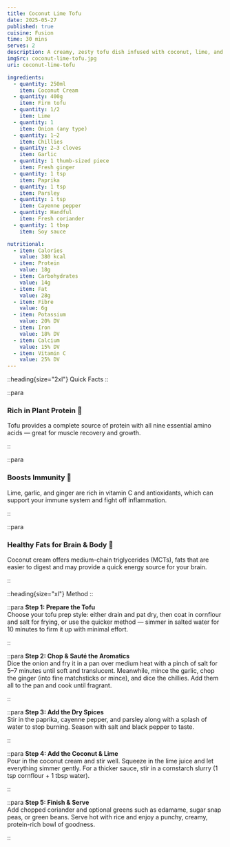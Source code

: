 ```yaml
---
title: Coconut Lime Tofu
date: 2025-05-27
published: true
cuisine: Fusion
time: 30 mins
serves: 2
description: A creamy, zesty tofu dish infused with coconut, lime, and warming spices. Packed with plant protein, healthy fats, and fibre, it's perfect for hot summer evenings or when you’re craving something vibrant and satisfying.
imgSrc: coconut-lime-tofu.jpg
uri: coconut-lime-tofu

ingredients:
  - quantity: 250ml
    item: Coconut Cream
  - quantity: 400g
    item: Firm tofu
  - quantity: 1/2
    item: Lime
  - quantity: 1
    item: Onion (any type)
  - quantity: 1–2
    item: Chillies
  - quantity: 2–3 cloves
    item: Garlic
  - quantity: 1 thumb-sized piece
    item: Fresh ginger
  - quantity: 1 tsp
    item: Paprika
  - quantity: 1 tsp
    item: Parsley
  - quantity: 1 tsp
    item: Cayenne pepper
  - quantity: Handful
    item: Fresh coriander
  - quantity: 1 tbsp
    item: Soy sauce

nutritional:
  - item: Calories
    value: 380 kcal
  - item: Protein
    value: 18g
  - item: Carbohydrates
    value: 14g
  - item: Fat
    value: 28g
  - item: Fibre
    value: 6g
  - item: Potassium
    value: 20% DV
  - item: Iron
    value: 18% DV
  - item: Calcium
    value: 15% DV
  - item: Vitamin C
    value: 25% DV
---
```


::heading{size="2xl"}
Quick Facts
::

::para
### **Rich in Plant Protein** 💪  
Tofu provides a complete source of protein with all nine essential amino acids — great for muscle recovery and growth.

::

::para
### **Boosts Immunity** 🦠  
Lime, garlic, and ginger are rich in vitamin C and antioxidants, which can support your immune system and fight off inflammation.

::

::para
### **Healthy Fats for Brain & Body** 🧠  
Coconut cream offers medium-chain triglycerides (MCTs), fats that are easier to digest and may provide a quick energy source for your brain.

::

::heading{size="xl"}
Method
::

::para
**Step 1: Prepare the Tofu**  
Choose your tofu prep style: either drain and pat dry, then coat in cornflour and salt for frying, or use the quicker method — simmer in salted water for 10 minutes to firm it up with minimal effort.

::

::para
**Step 2: Chop & Sauté the Aromatics**  
Dice the onion and fry it in a pan over medium heat with a pinch of salt for 5–7 minutes until soft and translucent. Meanwhile, mince the garlic, chop the ginger (into fine matchsticks or mince), and dice the chillies. Add them all to the pan and cook until fragrant.

::

::para
**Step 3: Add the Dry Spices**  
Stir in the paprika, cayenne pepper, and parsley along with a splash of water to stop burning. Season with salt and black pepper to taste.

::

::para
**Step 4: Add the Coconut & Lime**  
Pour in the coconut cream and stir well. Squeeze in the lime juice and let everything simmer gently. For a thicker sauce, stir in a cornstarch slurry (1 tsp cornflour + 1 tbsp water).

::

::para
**Step 5: Finish & Serve**  
Add chopped coriander and optional greens such as edamame, sugar snap peas, or green beans. Serve hot with rice and enjoy a punchy, creamy, protein-rich bowl of goodness.

::
